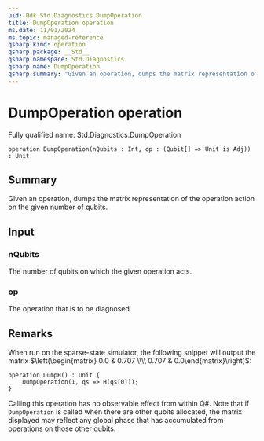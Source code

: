 ```yaml
---
uid: Qdk.Std.Diagnostics.DumpOperation
title: DumpOperation operation
ms.date: 11/01/2024
ms.topic: managed-reference
qsharp.kind: operation
qsharp.package: __Std__
qsharp.namespace: Std.Diagnostics
qsharp.name: DumpOperation
qsharp.summary: "Given an operation, dumps the matrix representation of the operation action on the given number of qubits."
---
```


# DumpOperation operation

Fully qualified name: Std.Diagnostics.DumpOperation

```qsharp
operation DumpOperation(nQubits : Int, op : (Qubit[] => Unit is Adj)) : Unit
```

## Summary
Given an operation, dumps the matrix representation of the operation action on the given
number of qubits.

## Input
### nQubits
The number of qubits on which the given operation acts.
### op
The operation that is to be diagnosed.

## Remarks
When run on the sparse-state simulator, the following snippet
will output the matrix
$\left(\begin{matrix} 0.0 & 0.707 \\\\ 0.707 & 0.0\end{matrix}\right)$:

```qsharp
operation DumpH() : Unit {
    DumpOperation(1, qs => H(qs[0]));
}
```
Calling this operation has no observable effect from within Q#.
Note that if `DumpOperation` is called when there are other qubits allocated,
the matrix displayed may reflect any global phase that has accumulated from operations
on those other qubits.
